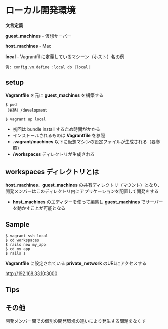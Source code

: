 # ローカル開発環境


**文言定義**

**guest_machines** - 仮想サーバー

**host_machines** - Mac

**local** - Vagrantfil に定義しているマシーン（ホスト）名の例

```
例: config.vm.define :local do |local|
```





## setup

**Vagrantfile** を元に **guest_machines** を構築する

```
$ pwd
（省略）/development

$ vagrant up local
```

* 初回は bundle install するため時間がかかる
* インストールされるものは **Vagrantfile** を参照
* **.vagrant/machines** 以下に仮想マシンの設定ファイルが生成される（要参照）
* **/workspaces** ディレクトリが生成される





## workspaces ディレクトリとは

**host_machines**、**guest_machines** の共有ディレクトリ（マウント）となり、開発メンバーはこのディレクトリ内にアプリケーションを配置して開発をする

* **host_machines** のエディターを使って編集し **guest_machines** でサーバーを動かすことが可能となる





## Sample

```
$ vagrant ssh local
$ cd workspaces
$ rails new my_app
$ cd my_app
$ rails s
```

**Vagrantfile** に設定されている **private_network** のURLにアクセスする

http://192.168.33.10:3000



## Tips




## その他
開発メンバー間での個別の開発環境の違いにより発生する問題をなくす
